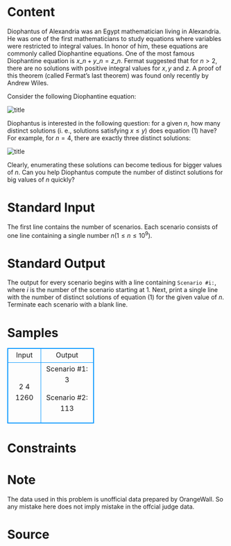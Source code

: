 
# Content

Diophantus of Alexandria was an Egypt mathematician living in Alexandria. He was one of the first mathematicians to study equations where variables were restricted to integral values. In honor of him, these equations are commonly called Diophantine equations. One of the most famous Diophantine equation is $x\_n + y\_n = z\_n$. Fermat suggested that for $n > 2$, there are no solutions with positive integral values for $x, y$ and $z$. A proof of this theorem (called Fermat’s last theorem) was found only recently by Andrew Wiles.

Consider the following Diophantine equation:

![title](/source/lutece/diophantus/img/aHR0cHM6Ly9hY20udWVzdGMuZWR1LmNuL21lZGlhL2ltYWdlL3Byb2JsZW0vMjc2LzIwMTQwMzE5MDAxMzE3MjQ4MS5naWY=.gif)

Diophantus is interested in the following question: for a given $n$, how many distinct solutions (i. e., solutions satisfying $x \leq y$) does equation $(1)$ have? For example, for $n = 4$, there are exactly three distinct solutions:

![title](/source/lutece/diophantus/img/aHR0cHM6Ly9hY20udWVzdGMuZWR1LmNuL21lZGlhL2ltYWdlL3Byb2JsZW0vMjc2LzIwMTQwMzE5MDAxMzQ4NzY4Mi5naWY=.gif)

Clearly, enumerating these solutions can become tedious for bigger values of $n$. Can you help Diophantus compute the number of distinct solutions for big values of $n$ quickly?

# Standard Input

The first line contains the number of scenarios. Each scenario consists of one line containing a single number $n (1 \leq n \leq 10^9)$.

# Standard Output

The output for every scenario begins with a line containing `Scenario #i:`, where $i$ is the number of the scenario starting at $1$. Next, print a single line with the number of distinct solutions of equation $(1)$ for the given value of $n$. Terminate each scenario with a blank line.

# Samples

<style>
        table,table tr th, table tr td { border:1px solid #0094ff; }
        table { width: 200px; min-height: 25px; line-height: 25px; text-align: center; border-collapse: collapse;}   
    </style>
<table>
	<tr>
		<td>Input</td>
		<td>Output</td>
	</tr>
<tr><td>2
4
1260</td><td>Scenario #1:
3

Scenario #2:
113</td></tr></table>


# Constraints



# Note

The data used in this problem is unofficial data prepared by OrangeWall. So any mistake here does not imply mistake in the offcial judge data.

# Source


